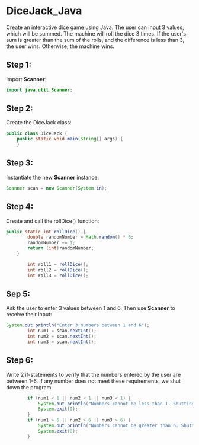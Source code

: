 # DiceJack_Java
Create an interactive dice game using Java. The user can input 3 values, which will be summed. The machine will roll the dice 3 times. If the user's sum is greater than the sum of the rolls, and the difference is less than 3, the user wins. Otherwise, the machine wins.

## Step 1: 

Import **Scanner**:

```java
import java.util.Scanner;
```

## Step 2:

Create the DiceJack class:

```java
public class DiceJack {
    public static void main(String[] args) {
    }
```

## Step 3:

Instantiate the new **Scanner** instance:

```java
Scanner scan = new Scanner(System.in);
```

## Step 4:

Create and call the rollDice() function:

```java
public static int rollDice() {
        double randomNumber = Math.random() * 6;
        randomNumber += 1;
        return (int)randomNumber;
    }

        int roll1 = rollDice();
        int roll2 = rollDice();
        int roll3 = rollDice();
```

## Sep 5: 

Ask the user to enter 3 values between 1 and 6. Then use **Scanner** to receive their input:

```java
System.out.println("Enter 3 numbers between 1 and 6");
        int num1 = scan.nextInt();
        int num2 = scan.nextInt();
        int num3 = scan.nextInt();
```

## Step 6:

Write 2 if-statements to verify that the numbers entered by the user are between 1-6. If any number does not meet these requirements, we shut down the program:

```java
        if (num1 < 1 || num2 < 1 || num3 < 1) {
            System.out.println("Numbers cannot be less than 1. Shutting the game down!");
            System.exit(0);
        }
        if (num1 > 6 || num2 > 6 || num3 > 6) {
            System.out.println("Numbers cannot be greater than 6. Shutting game down!");
            System.exit(0);
        }
```